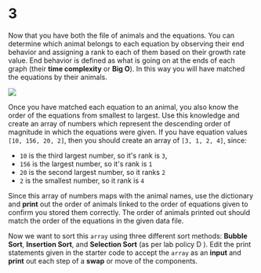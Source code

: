 # 3

Now that you have both the file of animals and the equations. You can determine which animal belongs to each equation by observing their end behavior and assigning a rank to each of them based on their growth rate value. End behavior is defined as what is going on at the ends of each graph \(their **time complexity** or **Big O**\). In this way you will have matched the equations by their animals.

![](https://files.realpython.com/media/The-Python-Sort-Function-Guide_Watermarked.394963ad7eff.jpg)

Once you have matched each equation to an animal, you also know the order of the equations from smallest to largest. Use this knowledge and create an array of numbers which represent the descending order of magnitude in which the equations were given. If you have equation values `[10, 156, 20, 2]`, then you should create an array of `[3, 1, 2, 4]`, since:

* `10` is the third largest number, so it's rank is `3`,
* `156` is the largest number, so it's rank is `1`
* `20` is the second largest number, so it ranks `2`
* `2` is the smallest number, so it rank is `4`

Since this array of numbers maps with the animal names, use the dictionary and **print** out the order of animals linked to the order of equations given to confirm you stored them correctly. The order of animals printed out should match the order of the equations in the given data file.

Now we want to sort this `array` using three different sort methods: **Bubble Sort**, **Insertion Sort**, and **Selection Sort** \(as per lab policy D \). Edit the print statements given in the starter code to accept the `array` as an **input** and **print** out each step of a **swap** or move of the components.

